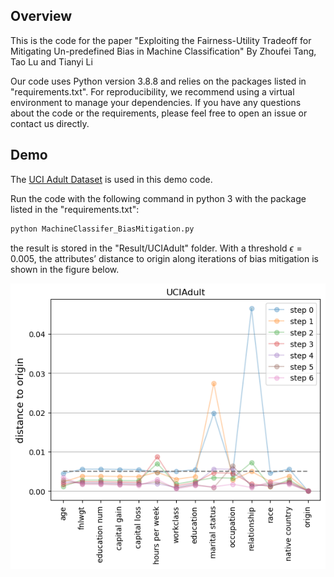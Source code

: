 ## Overview

This is the code for the paper "Exploiting the Fairness-Utility Tradeoff for Mitigating Un-predefined Bias in Machine Classification"
By Zhoufei Tang, Tao Lu and Tianyi Li

Our code uses Python version 3.8.8 and relies on the packages listed in "requirements.txt". For reproducibility, we recommend using a virtual environment to manage your dependencies. If you have any questions about the code or the requirements, please feel free to open an issue or contact us directly.


## Demo

The  [UCI Adult Dataset](https://archive.ics.uci.edu/ml/datasets/adult) is used in this demo code.

Run the code with the following command in python 3 with the package listed in the "requirements.txt":

```python
python MachineClassifer_BiasMitigation.py
```

the result is stored in the "Result/UCIAdult" folder. With a threshold $\epsilon=0.005$, the attributes’ distance to origin along iterations of bias mitigation is shown in the figure below.


![](https://github.com/zftang/MachineClassifer_BiasMitigation_beta/blob/main/Result/UCIAdult/distance2origin_0.005.png)

